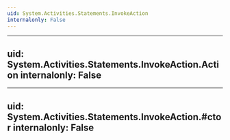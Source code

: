 ```yaml
---
uid: System.Activities.Statements.InvokeAction
internalonly: False
---
```


---
uid: System.Activities.Statements.InvokeAction.Action
internalonly: False
---

---
uid: System.Activities.Statements.InvokeAction.#ctor
internalonly: False
---
